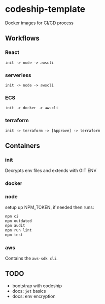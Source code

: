 # codeship-template
Docker images for CI/CD process

## Workflows
### React
```
init -> node -> awscli
```
### serverless
```
init -> node -> awscli
```
### ECS
```
init -> docker -> awscli
```
### terraform
```
init -> terraform -> [Approve] -> terraform
```

## Containers
### init
Decrypts env files and extends with GIT ENV

### docker

### node
setup up NPM_TOKEN, if needed then runs:
```bash
npm ci
npm outdated
npm audit
npm run lint
npm test
```

### aws
Contains the `aws-sdk cli`.

## TODO
- bootstrap with codeship
- docs: `jet` basics
- docs: env encryption
